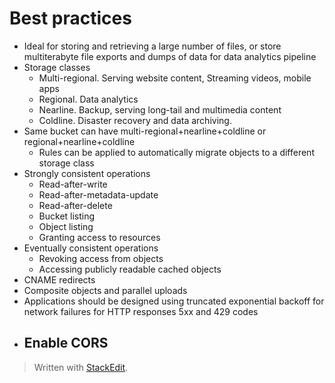 
# Best practices
- Ideal for storing and retrieving a large number of files, or store multiterabyte file exports and dumps of data for data analytics pipeline
- Storage classes
	- Multi-regional. Serving website content, Streaming videos, mobile apps
	- Regional. Data analytics
	- Nearline. Backup, serving long-tail and multimedia content
	- Coldline. Disaster recovery and data archiving. 
- Same bucket can have multi-regional+nearline+coldline or regional+nearline+coldline 
	- Rules can be applied to automatically migrate objects to a different storage class
- Strongly consistent operations
	- Read-after-write
	- Read-after-metadata-update
	- Read-after-delete
	- Bucket listing
	- Object listing
	- Granting access to resources
- Eventually consistent operations
	- Revoking access from objects
	- Accessing publicly readable cached objects
- CNAME redirects
- Composite objects and parallel uploads
- Applications should be designed using truncated exponential backoff for network failures for HTTP responses 5xx and 429 codes
- Enable CORS
	- 

> Written with [StackEdit](https://stackedit.io/).
<!--stackedit_data:
eyJoaXN0b3J5IjpbLTE3OTA4MDI0MTQsLTkyMjIxMzc1OCwtND
k2Nzg0MiwxNzI3MDg2MTQzLC0xMjQ1NDgxMTQ5LC0xNzAzNTY4
ODcxXX0=
-->